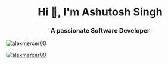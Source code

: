 <h1 align="center">Hi 👋, I'm Ashutosh Singh</h1>
<h3 align="center">A passionate Software Developer</h3>

<p align="left"> <img src="https://komarev.com/ghpvc/?username=alexmercer00&label=Profile%20views&color=0e75b6&style=flat" alt="alexmercer00" /> </p>

<p align="left"> <a href="https://github.com/ryo-ma/github-profile-trophy"><img src="https://github-profile-trophy.vercel.app/?username=alexmercer00" alt="alexmercer00" /></a> </p>





